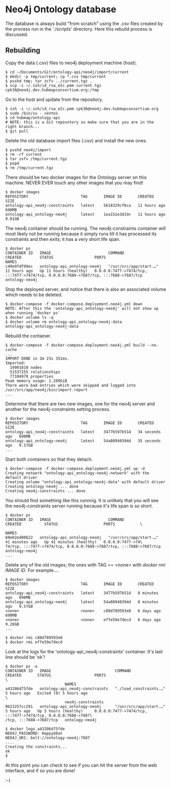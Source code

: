 # Neo4j Ontology database

The database is always build "from scratch" using the .csv files created by the process run in the './scripts' directory. Here this rebuild process is discussed.

## Rebuilding

Copy the data (.csv) files to neo4j deployment machine (host).
```buildoutcfg
$ cd ~/Documents/Git/ontology-api/neo4j/import/current
$ mkdir -p tmp/current; cp *.csv tmp/current
$ pushd tmp; tar zcfv ../current.tgz .
$ scp -i ~/.ssh/id_rsa_e2c.pem current.tgz cpk36@neo4j.dev.hubmapconsortium.org:/tmp
```

Go to the host and update from the repository.
```buildoutcfg
$ ssh -i ~/.ssh/id_rsa_e2c.pem cpk36@neo4j.dev.hubmapconsortium.org
$ sudo /bin/su - centos
$ cd hubmap/ontology-api
# NOTE: this is a Git reposntory so make sure that you are in the right branch...
$ git pull
```

Delete the old database import files (.csv) and install the new ones.
```buildoutcfg
$ pushd neo4j/import
$ rm -rf current
$ tar zxfv /tmp/current.tgz
$ popd
$ rm /tmp/current.tgz
```

There should be two docker images for the Ontology server on this machine. NEVER EVER touch any other images that you may find!
```buildoutcfg
$ docker images
REPOSITORY                       TAG       IMAGE ID       CREATED        SIZE
ontology-api_neo4j-constraints   latest    5618329cf6ca   11 hours ago   690MB
ontology-api_ontology-neo4j      latest    1ea152e3d19c   11 hours ago   9.01GB
```

The neo4j container should be running. The neo4j-constraints container will most likely not be running because it simply runs till it has processed its constraints and then exits; it has a very short life span.
```buildoutcfg
$ docker ps
CONTAINER ID   IMAGE                         COMMAND                  CREATED        STATUS                  PORTS                                                                                  NAMES
c49e97df99ec   ontology-api_ontology-neo4j   "/usr/src/app/start.…"   11 hours ago   Up 11 hours (healthy)   0.0.0.0:7477->7474/tcp, :::7477->7474/tcp, 0.0.0.0:7688->7687/tcp, :::7688->7687/tcp   ontology-neo4j
```

Stop the deployed server, and notice that there is also an associated volume which needs to be deleted.
```buildoutcfg
$ docker-compose -f docker-compose.deployment.neo4j.yml down
NOTE: After this the 'ontology-api_ontology-neo4j' will not show up when running 'docker ps'
$ docker volume ls -q
$ docker volume rm ontology-api_ontology-neo4j-data
ontology-api_ontology-neo4j-data
```

Rebuild the container.
```buildoutcfg
$ docker-compose -f docker-compose.deployment.neo4j.yml build --no-cache
...
IMPORT DONE in 2m 23s 351ms.
Imported:
  19991810 nodes
  51537255 relationships
  77104970 properties
Peak memory usage: 1.289GiB
There were bad entries which were skipped and logged into /usr/src/app/neo4j/bin/import.report
...
```

Determine that there are two new images, one for the neo4j server and another for the neo4j-constraints setting process.
```buildoutcfg
$ docker images
REPOSITORY                       TAG       IMAGE ID       CREATED          SIZE
ontology-api_neo4j-constraints   latest    3477b597b514   34 seconds ago   690MB
ontology-api_ontology-neo4j      latest    54a08940394d   35 seconds ago   9.57GB
...
```

Start both containers so that they detach.
```buildoutcfg
$ docker-compose -f docker-compose.deployment.neo4j.yml up -d
Creating network "ontology-api_ontology-neo4j-network" with the default driver
Creating volume "ontology-api_ontology-neo4j-data" with default driver
Creating ontology-neo4j ... done
Creating neo4j-constraints ... done
```

You should find something like this running. It is unlikely that you will see the neo4j-constraints server running because it's life span is so short.
```buildoutcfg
$ docker ps
CONTAINER ID   IMAGE                         COMMAND                  CREATED          STATUS                    PORTS           \
                                                                       NAMES
60e02ed00622   ontology-api_ontology-neo4j   "/usr/src/app/start.…"   41 minutes ago   Up 41 minutes (healthy)   0.0.0.0:7477->74\
74/tcp, :::7477->7474/tcp, 0.0.0.0:7688->7687/tcp, :::7688->7687/tcp   ontology-neo4j
...
```

Delete any of the old images; the ones with TAG == &lt;none&gt; with *docker rmi IMAGE ID*. For example....
```buildoutcfg
$ docker images
REPOSITORY                       TAG       IMAGE ID       CREATED         SIZE
ontology-api_neo4j-constraints   latest    3477b597b514   8 minutes ago   690MB
ontology-api_ontology-neo4j      latest    54a08940394d   8 minutes ago   9.57GB
<none>                           <none>    c88d789593e8   6 days ago      690MB
<none>                           <none>    effe59e7decd   6 days ago      9.28GB
...

$ docker rmi c88d789593e8
$ docker rmi effe59e7decd
```

Look at the logs for the 'ontology-api_neo4j-constraints' container. It's last line should be 'ok'!
```buildoutcfg
$ docker ps -a
CONTAINER ID   IMAGE                            COMMAND                  CREATED       STATUS                   PORTS                                                        \
                          NAMES
a43206d75fde   ontology-api_neo4j-constraints   "./load_constraints.…"   5 hours ago   Exited (0) 5 hours ago                                                                \
                          neo4j-constraints
0b23257cc291   ontology-api_ontology-neo4j      "/usr/src/app/start.…"   5 hours ago   Up 5 hours (healthy)     0.0.0.0:7477->7474/tcp, :::7477->7474/tcp, 0.0.0.0:7688->7687\
/tcp, :::7688->7687/tcp   ontology-neo4j

$ docker logs a43206d75fde
NEO4J_PASSWORD: HappyG0at
NEO4J_URI: bolt://ontology-neo4j:7687
....
Creating the constraints...
ok
$
```

At this point you can check to see if you can hit the server from the web interface, and if so you are done!

:-)
